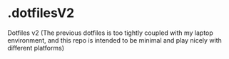 # .dotfilesV2
Dotfiles v2 (The previous dotfiles is too tightly coupled with my laptop environment, and this repo is intended to be minimal and play nicely with different platforms)
